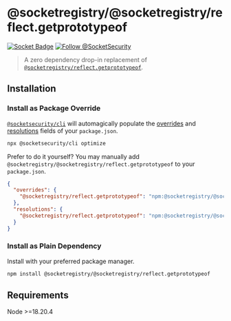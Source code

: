 # @socketregistry/@socketregistry/reflect.getprototypeof

[![Socket Badge](https://socket.dev/api/badge/npm/package/@socketregistry/@socketregistry/reflect.getprototypeof)](https://socket.dev/npm/package/@socketregistry/@socketregistry/reflect.getprototypeof)
[![Follow @SocketSecurity](https://img.shields.io/twitter/follow/SocketSecurity?style=social)](https://twitter.com/SocketSecurity)

> A zero dependency drop-in replacement of
> [`@socketregistry/reflect.getprototypeof`](https://www.npmjs.com/package/@socketregistry/reflect.getprototypeof).

## Installation

### Install as Package Override

[`@socketsecurity/cli`](https://www.npmjs.com/package/@socketsecurity/cli) will
automagically populate the
[overrides](https://docs.npmjs.com/cli/v9/configuring-npm/package-json#overrides)
and [resolutions](https://yarnpkg.com/configuration/manifest#resolutions) fields
of your `package.json`.

```sh
npx @socketsecurity/cli optimize
```

Prefer to do it yourself? You may manually add
`@socketregistry/@socketregistry/reflect.getprototypeof` to your `package.json`.

```json
{
  "overrides": {
    "@socketregistry/reflect.getprototypeof": "npm:@socketregistry/@socketregistry/reflect.getprototypeof@^1"
  },
  "resolutions": {
    "@socketregistry/reflect.getprototypeof": "npm:@socketregistry/@socketregistry/reflect.getprototypeof@^1"
  }
}
```

### Install as Plain Dependency

Install with your preferred package manager.

```sh
npm install @socketregistry/@socketregistry/reflect.getprototypeof
```

## Requirements

Node &gt;=18.20.4

